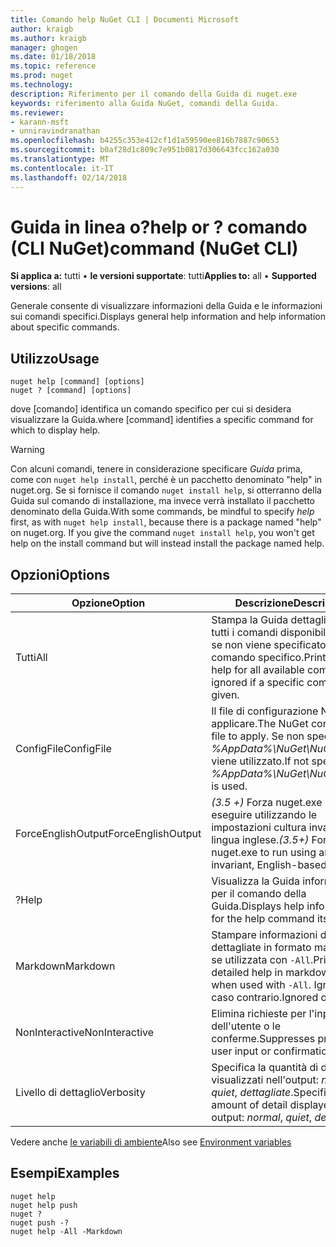 ```yaml
---
title: Comando help NuGet CLI | Documenti Microsoft
author: kraigb
ms.author: kraigb
manager: ghogen
ms.date: 01/18/2018
ms.topic: reference
ms.prod: nuget
ms.technology: 
description: Riferimento per il comando della Guida di nuget.exe
keywords: riferimento alla Guida NuGet, comandi della Guida.
ms.reviewer:
- karann-msft
- unniravindranathan
ms.openlocfilehash: b4255c353e412cf1d1a59590ee816b7887c90653
ms.sourcegitcommit: b0af28d1c809c7e951b0817d306643fcc162a030
ms.translationtype: MT
ms.contentlocale: it-IT
ms.lasthandoff: 02/14/2018
---
```

# <a name="help-or--command-nuget-cli"></a><span data-ttu-id="2c042-104">Guida in linea o?</span><span class="sxs-lookup"><span data-stu-id="2c042-104">help or ?</span></span> <span data-ttu-id="2c042-105">comando (CLI NuGet)</span><span class="sxs-lookup"><span data-stu-id="2c042-105">command (NuGet CLI)</span></span>

<span data-ttu-id="2c042-106">**Si applica a:** tutti &bullet; **le versioni supportate**: tutti</span><span class="sxs-lookup"><span data-stu-id="2c042-106">**Applies to:** all &bullet; **Supported versions**: all</span></span>

<span data-ttu-id="2c042-107">Generale consente di visualizzare informazioni della Guida e le informazioni sui comandi specifici.</span><span class="sxs-lookup"><span data-stu-id="2c042-107">Displays general help information and help information about specific commands.</span></span>

## <a name="usage"></a><span data-ttu-id="2c042-108">Utilizzo</span><span class="sxs-lookup"><span data-stu-id="2c042-108">Usage</span></span>

```cli
nuget help [command] [options]
nuget ? [command] [options]
```

<span data-ttu-id="2c042-109">dove [comando] identifica un comando specifico per cui si desidera visualizzare la Guida.</span><span class="sxs-lookup"><span data-stu-id="2c042-109">where [command] identifies a specific command for which to display help.</span></span>

> [!Warning]
> <span data-ttu-id="2c042-110">Con alcuni comandi, tenere in considerazione specificare *Guida* prima, come con `nuget help install`, perché è un pacchetto denominato "help" in nuget.org. Se si fornisce il comando `nuget install help`, si otterranno della Guida sul comando di installazione, ma invece verrà installato il pacchetto denominato della Guida.</span><span class="sxs-lookup"><span data-stu-id="2c042-110">With some commands, be mindful to specify *help* first, as with `nuget help install`, because there is a package named "help" on nuget.org. If you give the command `nuget install help`, you won't get help on the install command but will instead install the package named help.</span></span>

## <a name="options"></a><span data-ttu-id="2c042-111">Opzioni</span><span class="sxs-lookup"><span data-stu-id="2c042-111">Options</span></span>

| <span data-ttu-id="2c042-112">Opzione</span><span class="sxs-lookup"><span data-stu-id="2c042-112">Option</span></span> | <span data-ttu-id="2c042-113">Descrizione</span><span class="sxs-lookup"><span data-stu-id="2c042-113">Description</span></span> |
| --- | --- |
| <span data-ttu-id="2c042-114">Tutti</span><span class="sxs-lookup"><span data-stu-id="2c042-114">All</span></span> | <span data-ttu-id="2c042-115">Stampa la Guida dettagliata per tutti i comandi disponibili; ignorato se non viene specificato un comando specifico.</span><span class="sxs-lookup"><span data-stu-id="2c042-115">Print detailed help for all available commands; ignored if a specific command is given.</span></span> |
| <span data-ttu-id="2c042-116">ConfigFile</span><span class="sxs-lookup"><span data-stu-id="2c042-116">ConfigFile</span></span> | <span data-ttu-id="2c042-117">Il file di configurazione NuGet da applicare.</span><span class="sxs-lookup"><span data-stu-id="2c042-117">The NuGet configuration file to apply.</span></span> <span data-ttu-id="2c042-118">Se non specificato, *%AppData%\NuGet\NuGet.Config* viene utilizzato.</span><span class="sxs-lookup"><span data-stu-id="2c042-118">If not specified, *%AppData%\NuGet\NuGet.Config* is used.</span></span> |
| <span data-ttu-id="2c042-119">ForceEnglishOutput</span><span class="sxs-lookup"><span data-stu-id="2c042-119">ForceEnglishOutput</span></span> | <span data-ttu-id="2c042-120">*(3.5 +)*  Forza nuget.exe per eseguire utilizzando le impostazioni cultura invariante, in lingua inglese.</span><span class="sxs-lookup"><span data-stu-id="2c042-120">*(3.5+)* Forces nuget.exe to run using an invariant, English-based culture.</span></span> |
| <span data-ttu-id="2c042-121">?</span><span class="sxs-lookup"><span data-stu-id="2c042-121">Help</span></span> | <span data-ttu-id="2c042-122">Visualizza la Guida informazioni per il comando della Guida.</span><span class="sxs-lookup"><span data-stu-id="2c042-122">Displays help information for the help command itself.</span></span> |
| <span data-ttu-id="2c042-123">Markdown</span><span class="sxs-lookup"><span data-stu-id="2c042-123">Markdown</span></span> | <span data-ttu-id="2c042-124">Stampare informazioni della Guida dettagliate in formato markdown se utilizzata con `-All`.</span><span class="sxs-lookup"><span data-stu-id="2c042-124">Print detailed help in markdown format when used with `-All`.</span></span> <span data-ttu-id="2c042-125">Ignorato in caso contrario.</span><span class="sxs-lookup"><span data-stu-id="2c042-125">Ignored otherwise.</span></span> |
| <span data-ttu-id="2c042-126">NonInteractive</span><span class="sxs-lookup"><span data-stu-id="2c042-126">NonInteractive</span></span> | <span data-ttu-id="2c042-127">Elimina richieste per l'input dell'utente o le conferme.</span><span class="sxs-lookup"><span data-stu-id="2c042-127">Suppresses prompts for user input or confirmations.</span></span> |
| <span data-ttu-id="2c042-128">Livello di dettaglio</span><span class="sxs-lookup"><span data-stu-id="2c042-128">Verbosity</span></span> | <span data-ttu-id="2c042-129">Specifica la quantità di dettagli visualizzati nell'output: *normale*, *quiet*, *dettagliate*.</span><span class="sxs-lookup"><span data-stu-id="2c042-129">Specifies the amount of detail displayed in the output: *normal*, *quiet*, *detailed*.</span></span> |

<span data-ttu-id="2c042-130">Vedere anche [le variabili di ambiente](cli-ref-environment-variables.md)</span><span class="sxs-lookup"><span data-stu-id="2c042-130">Also see [Environment variables](cli-ref-environment-variables.md)</span></span>

## <a name="examples"></a><span data-ttu-id="2c042-131">Esempi</span><span class="sxs-lookup"><span data-stu-id="2c042-131">Examples</span></span>

```cli
nuget help
nuget help push
nuget ?
nuget push -?
nuget help -All -Markdown
```
